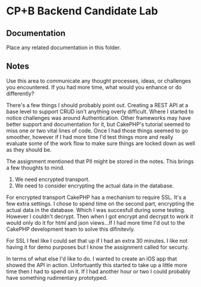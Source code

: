 # CP+B Backend Candidate Lab

## Documentation

Place any related documentation in this folder.

## Notes

Use this area to communicate any thought processes, ideas, or challenges you encountered.  If you had more time, what would you enhance or do differently?

There's a few things I should probably point out.  Creating a REST API at a base level to support CRUD isn't anything overly difficult.  Where I started to notice challenges was around Authentication.  Other frameworks may have better support and documentation for it, but CakePHP's tutorial seemed to miss one or two vital lines of code.  Once I had those things seemed to go smoother, however if I had more time I'd test things more and really evaluate some of the work flow to make sure things are locked down as well as they should be.  


The assignment mentioned that PII might be stored in the notes.  This brings a few thoughts to mind.
1) We need encrypted transport.
2) We need to consider encrypting the actual data in the database.

For encrypted transport CakePHP has a mechanism to require SSL.  It's a few extra settings.  I chose to spend time on the second part, encrypting the actual data in the database.  Which I was succesfull during some testing.  However I couldn't decrypt.  Then when I got encrypt and decrypt to work it would only do it for html and json views...If I had more time I'd out to the CakePHP development team to solve this difinitevly.  

For SSL I feel like I could set that up if I had an extra 30 minutes.  I like not having it for demo purposes but I know the assignment called for securty.  

In terms of what else I'd like to do.  I wanted to create an iOS app that showed the API in action.  Unfortuantly this started to take up a little more time then I had to spend on it.  If I had another hour or two I could probably have something rudimentary prototyped.  

